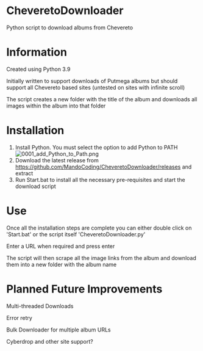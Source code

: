 # CheveretoDownloader
Python script to download albums from Chevereto


# Information
Created using Python 3.9

Initially written to support downloads of Putmega albums but should support all Chevereto based sites (untested on sites with infinite scroll)

The script creates a new folder with the title of the album and downloads all images within the album into that folder


# Installation
1. Install Python. You must select the option to add Python to PATH
![0001_add_Python_to_Path.png](https://s1.putme.ga/0001_add_Python_to_Path.png)
2. Download the latest release from https://github.com/MandoCoding/CheveretoDownloader/releases and extract
3. Run Start.bat to install all the necessary pre-requisites and start the download script


# Use
Once all the installation steps are complete you can either double click on 'Start.bat' or the script itself 'CheveretoDownloader.py'

Enter a URL when required and press enter

The script will then scrape all the image links from the album and download them into a new folder with the album name 


# Planned Future Improvements
Multi-threaded Downloads

Error retry

Bulk Downloader for multiple album URLs

Cyberdrop and other site support?
